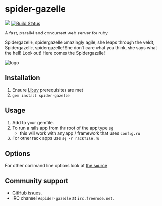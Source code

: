 # spider-gazelle

[<img src="https://codeclimate.com/github/cotag/spider-gazelle/badges/gpa.svg" />](https://codeclimate.com/github/cotag/spider-gazelle)
[![Build Status](https://travis-ci.org/cotag/spider-gazelle.svg?branch=master)](https://travis-ci.org/cotag/spider-gazelle)


A fast, parallel and concurrent web server for ruby

Spidergazelle, spidergazelle amazingly agile, she leaps through the veldt, 
Spidergazelle, spidergazelle! She don’t care what you think, she says what the hell!
Look out! Here comes the Spidergazelle!

![logo](https://f.cloud.github.com/assets/376268/2020320/14a9eea0-8831-11e3-968e-8e74d90c3b06.jpg)


## Installation

1. Ensure [Libuv](https://github.com/cotag/libuv) prerequisites are met
2. `gem install spider-gazelle`


## Usage

1. Add to your gemfile.
2. To run a rails app from the root of the app type `sg`
   * this will work with any app / framework that uses `config.ru`
3. For other rack apps use `sg -r rackfile.ru`


## Options

For other command line options look at [the source](/bin/sg)


## Community support

* [GitHub issues](https://github.com/cotag/spider-gazelle/issues).
* IRC channel `#spider-gazelle` at `irc.freenode.net`.
